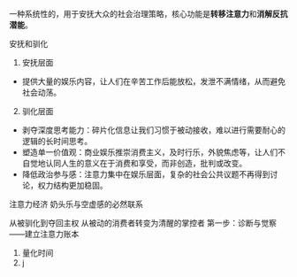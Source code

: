 一种系统性的，用于安抚大众的社会治理策略，核心功能是**转移注意力**和**消解反抗潜能**。

安抚和驯化
1. 安抚层面
- 提供大量的娱乐内容，让人们在辛苦工作后能放松，发泄不满情绪，从而避免社会动荡。
2. 驯化层面
- 剥夺深度思考能力：碎片化信息让我们习惯于被动接收，难以进行需要耐心的逻辑的长时间思考。
- 塑造单一价值观：商业娱乐推崇消费主义，及时行乐，外貌焦虑等，让人们不自觉地认同人生的意义在于消费和享受，而非创造，批判或改变。
- 降低政治参与感：注意力集中在娱乐层面，复杂的社会公共议题不再得到讨论，权力结构更加稳固。

注意力经济
奶头乐与空虚感的必然联系

从被驯化到夺回主权
从被动的消费者转变为清醒的掌控者
第一步：诊断与觉察——建立注意力账本
1. 量化时间
2. j